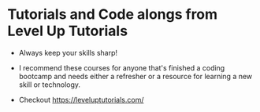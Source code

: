 # Tutorials and Code alongs from Level Up Tutorials

- Always keep your skills sharp!

- I recommend these courses for anyone that's finished a coding bootcamp and needs either a refresher or a resource for learning a new skill or technology.

- Checkout https://leveluptutorials.com/ 
